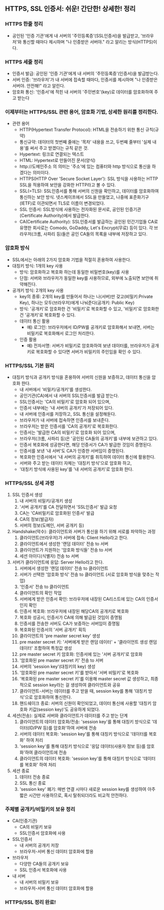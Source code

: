 ## HTTPS, SSL 인증서: 쉬운! 간단한! 상세한! 정리
 
### HTTPS 한줄 정리
- 공인된 '인증 기관'에게 내 서버의 '주민등록증'(SSL인증서)을 발급받고, '브라우저'와 통신할 때마다 제시하며 "나 인증받은 서버야." 라고 알리는 방식(HTTPS)이다.

### HTTPS 세줄 정리
- 인증서 발급: 공인된 '인증 기관'에게 내 서버의 '주민등록증'(인증서)을 발급받는다.
- 서버 인증: '브라우저'가 내 서버에 접속할 때마다, 인증서를 제시하며 "나 인증받은 서버야. 안전해!" 라고 알린다.
- 암호화 통신: '인증서'에 적힌 내 서버의 '주민번호'(key)로 데이터를 암호화하여 주고 받는다

### 이제부터는 HTTPS/SSL 관련 용어, 암호화 기법, 상세한 원리를 정리한다.

- 관련 용어
  - HTTP(Hypertext Transfer Protocol): HTML을 전송하기 위한 통신 규칙(규약)
  - 통신규약: 데이터의 첫번째 줄에는 '목차' 내용을 쓰고, 두번째 줄부터 '실제 내용'를 써서 주고 받겠다는 규칙 같은 것.
  - Hypertext: 링크로 연결되는 텍스트
  - HTML: Hypertext로 만들어진 문서(양식)
  - http://도메인주소 의 의미는 '주소'에 있는 컴퓨터와 http 방식으로 통신을 하겠다는 의미이다.
  - HTTPS(HTTP Over 'Secure Socket Layer'): SSL 방식을 사용하는 HTTP
  SSL을 적용하여 보안을 강화한 HTTP라고 볼 수 있다.
  - SSL(=TLS): SSL인증서를 통해 서버의 신원을 확인하고, 데이터를 암호화하여 통신하는 보안 방식. 넷스케이프에서 SSL을 만들었고, 나중에 표준화기구(IETF)로 이관되면서 TLS로 이름이 변경되었다.
  - SSL 인증서: SSL방식에 사용하는 전자화된 문서로, 공인된 인증기관(Certificate Authority)에서 발급한다.
  - CA(Certificate Authority): SSL인증서를 발급하는 공인된 민간기업들 
  CA로 유명한 회사로는 Comodo, GoDaddy, Let's Encrypt(무료) 등이 있다. 각 브라우저(크롬, 사파리 등)들은 공인 CA들의 목록을 내부에 저장하고 있다.

### 암호화 방식
- SSL에서는 아래의 2가지 암호화 기법을 적절히 혼용하여 사용한다.
- 대칭키 방식: 1개의 key 사용
  - 방식: 암호화하고 복호화 하는데 동일한 비밀번호(key)를 사용
  - 단점: 서버와 브라우저가 동일한 key를 사용하므로, 외부에 노출되면 보안에 취약해진다.
- 공개키 방식: 2개의 key 사용
  - key의 종류: 2개의 key를 만들어서 하나는 나(서버)만 갖고(비밀키:Private Key), 하나는 모두(브라우저)에게 나눠준다(공개키: Public Key)
  - 방식: '공개키'로 암호화한 건 '비밀키'로 복호화할 수 있고, '비밀키'로 암호화한 건 '공개키'로 복호화할 수 있다.
  - 데이터 통신 활용
    - 예) 로그인: 브라우저에서 ID/PW를 공개키로 암호화해서 보내면, 서버는 비밀키로 복호화해서 로그인 처리한다.
  - 인증 활용
    - 예) 전자서명: 서버가 비밀키로 암호화하여 보낸 데이터를, 브라우저가 공개키로 복호화할 수 있다면 서버가 비밀키의 주인임을 확인 수 있다.

### HTTPS/SSL 기본 원리
- 대칭키 방식과 공개키 방식을 혼용하여 서버의 신원을 보증하고, 데이터 통신을 암호화 한다.
  - 내 서버에서 '비밀키/공개키'를 생성한다.
  - 공인기관(CA)에서 내 서버의 SSL인증서를 발급 받는다.
  - SSL인증서는 'CA의 비밀키'로 암호화 되어 있으며,
  - 인증서 내부에는 '내 서버의 공개키'가 저장되어 있다.
  - 내 서버에 인증서를 저장하고, SSL 통신을 설정해둔다.
  - 브라우저가 내 서버에 접속하면 인증서를 보내준다.
  - 브라우저는 받은 인증서를 'CA의 공개키'로 복호화한다.
  - 인증서는 '발급한 CA의 비밀키'로 암호화 되어 있으며,
  - 브라우저(크롬, 사파리 등)은 '공인된 CA들의 공개키'를 내부에 보관하고 있다.
  - 인증서 복호화에 성공한다면, 해당 인증서가 CA가 발급한 것임이 증명된다.
  - 인증서를 보낸 '내 서버'도 CA가 인증한 서버임이 증명된다.
  - 복호화한 인증서에서 '내 서버의 공개키'를 취득하여 데이터 통신에 활용한다.
  - 서버와 주고 받는 데이터 자체는 '대칭키 방식'으로 암호화 하고,
  - '대칭키 방식에 사용된 key'를 '내 서버의 공개키'로 암호화 한다.

### HTTPS/SSL 상세 과정

1. SSL 인증서 생성
	1) 내 서버의 비밀키/공개키 생성
	2) '서버 공개키'를 CA 전달하면서 'SSL인증서' 발급 요청
	3) CA는 'CA비밀키로 암호화된 인증서' 발급
	4) CA의 정보(발급자)
	5) 서버의 정보(도메인, 서버 공개키 등)
2. Handshake(악수): 클라이언트와 서버가 통신을 하기 위해 서로를 파악하는 과정
	1) 클라이언트(브라우저)가 서버에 접속: Client Hello라고 한다.
	2) 클라이언트에서 생성한 '랜덤 데이터' 전송 to 서버
	3) 클라이언트가 지원하는 '암호화 방식들' 전송 to 서버
	4) 세션 아이디(식별자) 전송 to 서버
3. 서버가 클라이언트에 응답: Server Hello라고 한다.
	1) 서버에서 생성한 '랜덤 데이터' 전송 to 클라이언트
	2) 서버가 선택한 '암호화 방식' 전송 to 클라이언트 (서로 암호화 방식을 맞추는 작업)
	3) '인증서' 전송 to 클라이언트
	4) 클라이언트의 확인 작업
	5) 서버에게 받은 인증서 확인: 브라우저에 내장된 CA리스트에 있는 CA의 인증서인지 확인
	6) 인증서 복호화: 브라우저에 내장된 해당CA의 공개키로 복호화
	7) 복호화 성공시, 인증서가 CA에 의해 발급된 것임이 증명됨
	8) 인증서를 전송한 서버도 CA가 보증하는 서버임이 증명됨
	9) 복호화된 인증서의 '서버 공개키' 획득
	10) 클라이언트의 'pre master secret key' 생성
	11) pre master secret 키: '서버에게 받은 랜덤 데이터' + '클라이언트 생성 랜덤 데이터' 조합하여 특정값 생성
	12) pre master secret 키 암호화: 인증서에 있는 '서버 공개키'로 암호화
	13) '암호화된 pre master secret 키' 전송 to 서버
	14) 서버의 'session key'(대칭키의 key) 생성
	15) '암호화된 pre master secret 키'를 받아서 '서버 비밀키'로 복호화
	16) '복호화된 pre master secret 키'를 이용해 master secret 값 생성하고, 최종적으로 session key라는 걸 생성하여 클라이언트와 공유
	17) 클라이언트-서버는 데이터를 주고 받을 때, session key를 통해 '대칭키 방식'으로 암호화하여 통신한다.
	18) 핸드쉐이크 종료: 서버의 신원이 확인되었고, 데이터 통신에 사용할 '대칭키 암호화 키값(session key)'도 공유하게 되었다.
3. 세션(전송): 실제로 서버와 클라이언트가 데이터를 주고 받는 단계
	1) 클라이언트의 데이터 암호화/전송: 'session key'를 통해 대칭키 방식으로 '데이터(ID/PW 등)를 암호화'하여 서버에 전송
	2) 서버의 데이터 복호화: 'session key'를 통해 대칭키 방식으로 '데이터를 복호화' 하여 처리
	3) 'session key'를 통해 대칭키 방식으로 '응답 데이터(사용자 정보 등)를 암호화'하여 클라이언트에 전송
	4) 클라이언트의 데이터 복호화: 'session key'를 통해 대칭키 방식으로 '데이터를 복호화' 하여 처리
4. 세션 종료
	1) 데이터 전송 종료
	2) SSL 통신 종료
	3) 'session key' 폐기: 매번 연결 시마다 새로운 session key를 생성하여 아주 짧은 시간만 사용하므로, 혹시 탈취되더라도 비교적 안전하다.

### 주체별 공개키/비밀키의 보유 정리
- CA(인증기관)
	- CA의 비밀키 보유
	- SSL인증서 암호화에 사용
- SSL인증서
	- 내 서버의 공개키 저장
	- 브라우저-서버 통신 데이터 암호화에 할용
- 브라우저
	- 다양한 CA들의 공개키 보유
	- SSL 인증서 복호화에 사용
- 내 서버
	- 내 서버의 비밀키 보유
	- 브라우저-서버 통신 데이터 암호화에 할용

### HTTPS/SSL 정리 완료!